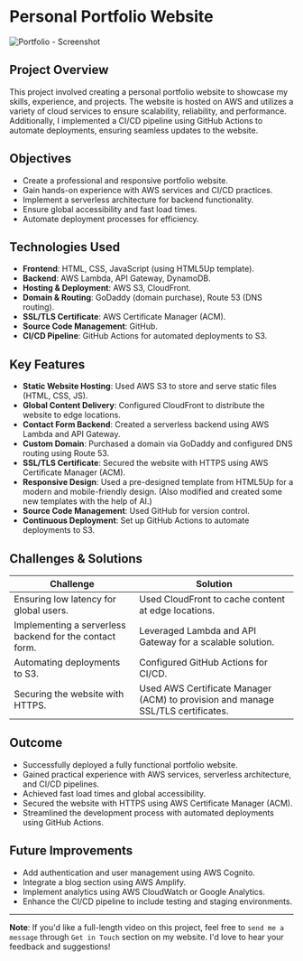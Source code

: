 # Personal Portfolio Website

![Portfolio - Screenshot](images/design.png)  

## Project Overview
This project involved creating a personal portfolio website to showcase my skills, experience, and projects. The website is hosted on AWS and utilizes a variety of cloud services to ensure scalability, reliability, and performance. Additionally, I implemented a CI/CD pipeline using GitHub Actions to automate deployments, ensuring seamless updates to the website.

## Objectives
- Create a professional and responsive portfolio website.
- Gain hands-on experience with AWS services and CI/CD practices.
- Implement a serverless architecture for backend functionality.
- Ensure global accessibility and fast load times.
- Automate deployment processes for efficiency.

## Technologies Used
- **Frontend**: HTML, CSS, JavaScript (using HTML5Up template).
- **Backend**: AWS Lambda, API Gateway, DynamoDB.
- **Hosting & Deployment**: AWS S3, CloudFront.
- **Domain & Routing**: GoDaddy (domain purchase), Route 53 (DNS routing).
- **SSL/TLS Certificate**: AWS Certificate Manager (ACM).
- **Source Code Management**: GitHub.
- **CI/CD Pipeline**: GitHub Actions for automated deployments to S3.

## Key Features
- **Static Website Hosting**: Used AWS S3 to store and serve static files (HTML, CSS, JS).
- **Global Content Delivery**: Configured CloudFront to distribute the website to edge locations.
- **Contact Form Backend**: Created a serverless backend using AWS Lambda and API Gateway.
- **Custom Domain**: Purchased a domain via GoDaddy and configured DNS routing using Route 53.
- **SSL/TLS Certificate**: Secured the website with HTTPS using AWS Certificate Manager (ACM).
- **Responsive Design**: Used a pre-designed template from HTML5Up for a modern and mobile-friendly design. (Also modified and created some new templates with the help of AI.)
- **Source Code Management**: Used GitHub for version control.
- **Continuous Deployment**: Set up GitHub Actions to automate deployments to S3.

## Challenges & Solutions
| **Challenge**                                      | **Solution**                                                                 |
|----------------------------------------------------|------------------------------------------------------------------------------|
| Ensuring low latency for global users.             | Used CloudFront to cache content at edge locations.                          |
| Implementing a serverless backend for the contact form. | Leveraged Lambda and API Gateway for a scalable solution.                   |
| Automating deployments to S3.                      | Configured GitHub Actions for CI/CD.                                         |
| Securing the website with HTTPS.                   | Used AWS Certificate Manager (ACM) to provision and manage SSL/TLS certificates. |

## Outcome
- Successfully deployed a fully functional portfolio website.
- Gained practical experience with AWS services, serverless architecture, and CI/CD pipelines.
- Achieved fast load times and global accessibility.
- Secured the website with HTTPS using AWS Certificate Manager (ACM).
- Streamlined the development process with automated deployments using GitHub Actions.

## Future Improvements
- Add authentication and user management using AWS Cognito.
- Integrate a blog section using AWS Amplify.
- Implement analytics using AWS CloudWatch or Google Analytics.
- Enhance the CI/CD pipeline to include testing and staging environments.

---

**Note**: If you'd like a full-length video on this project, feel free to `send me a message` through `Get in Touch` section on my website. I'd love to hear your feedback and suggestions!
